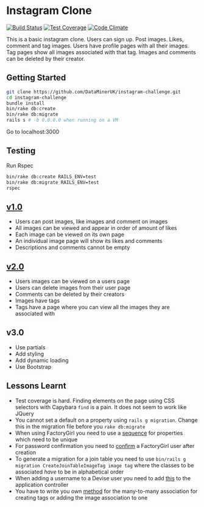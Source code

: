 # Instagram Clone

[![Build Status](https://travis-ci.org/DataMinerUK/instagram-challenge.svg)](https://travis-ci.org/DataMinerUK/instagram-challenge) [![Test Coverage](https://codeclimate.com/github/DataMinerUK/instagram-challenge/badges/coverage.svg)](https://codeclimate.com/github/DataMinerUK/instagram-challenge/coverage) [![Code Climate](https://codeclimate.com/github/DataMinerUK/instagram-challenge/badges/gpa.svg)](https://codeclimate.com/github/DataMinerUK/instagram-challenge)

This is a basic instagram clone. Users can sign up. Post images. Likes, comment and tag images. Users have profile pages with all their images. Tag pages show all images associated with that tag. Images and comments can be deleted by their creator.


## Getting Started

```bash
git clone https://github.com/DataMinerUK/instagram-challenge.git
cd instagram-challenge
bundle install
bin/rake db:create
bin/rake db:migrate
rails s # -b 0.0.0.0 when running on a VM
```

Go to localhost:3000

## Testing

Run Rspec

```sh
bin/rake db:create RAILS_ENV=test
bin/rake db:migrate RAILS_ENV=test
rspec
```

## [v1.0](https://github.com/DataMinerUK/instagram-challenge/releases/tag/v1.0)

* Users can post images, like images and comment on images
* All images can be viewed and appear in order of amount of likes
* Each image can be viewed on its own page
* An individual image page will show its likes and comments
* Descriptions and comments cannot be empty

## [v2.0](https://github.com/DataMinerUK/instagram-challenge/releases/tag/v2.0)

* Users images can be viewed on a users page
* Users can delete images from their user page
* Comments can be deleted by their creators
* Images have tags
* Tags have a page where you can view all the images they are associated with

## v3.0

* Use partials
* Add styling
* Add dynamic loading
* Use Bootstrap

## Lessons Learnt

* Test coverage is hard. Finding elements on the page using CSS selectors with Capybara `find` is a pain. It does not seem to work like JQuery
* You cannot set a default on a property using `rails g migration`. Change this in the migration file before you `rake db:migrate`
* When using FactoryGirl you need to use a [sequence](https://github.com/DataMinerUK/instagram-challenge/blob/master/spec/factories/user.rb#L3-L5) for properties which need to be unique
* For password confirmation you need to [confirm](https://github.com/DataMinerUK/instagram-challenge/blob/master/spec/factories/user.rb#L17-L19) a FactoryGirl user after creation
* To generate a migration for a join table you need to use `bin/rails g migration CreateJoinTableImageTag image tag` where the classes to be associated *have* to be in alphabetical order
* When adding a username to a Devise user you need to add [this](https://github.com/DataMinerUK/instagram-challenge/blob/master/app/controllers/application_controller.rb#L6-L12) to the application controller
* You have to write you own [method](https://github.com/DataMinerUK/instagram-challenge/blob/master/app/models/image.rb#L27-L35) for the many-to-many association for creating tags or adding the image association to one
